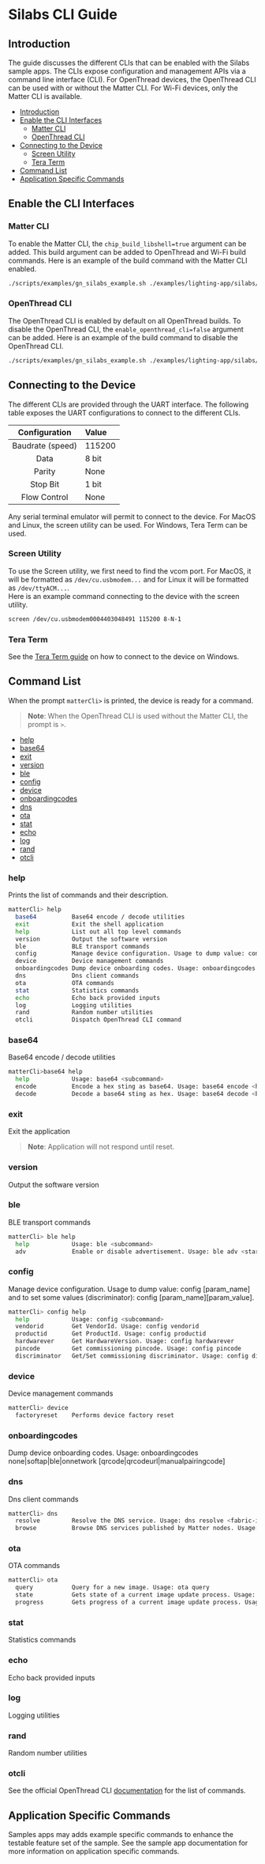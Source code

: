 # Silabs CLI Guide

## Introduction

The guide discusses the different CLIs that can be enabled with the Silabs
sample apps. The CLIs expose configuration and management APIs via a command
line interface (CLI). For OpenThread devices, the OpenThread CLI can be used
with or without the Matter CLI. For Wi-Fi devices, only the Matter CLI is
available.

- [Introduction](#introduction)
- [Enable the CLI Interfaces](#enable-the-cli-interfaces)
    - [Matter CLI](#matter-cli)
    - [OpenThread CLI](#openthread-cli)
- [Connecting to the Device](#connecting-to-the-device)
    - [Screen Utility](#screen-utility)
    - [Tera Term](#tera-term)
- [Command List](#command-list)
- [Application Specific Commands](#application-specific-commands)

## Enable the CLI Interfaces

### Matter CLI

To enable the Matter CLI, the `chip_build_libshell=true` argument can be added.
This build argument can be added to OpenThread and Wi-Fi build commands. Here is
an example of the build command with the Matter CLI enabled.

```sh
./scripts/examples/gn_silabs_example.sh ./examples/lighting-app/silabs/ ./out/lighting-app BRD4187C chip_build_libshell=true
```

### OpenThread CLI

The OpenThread CLI is enabled by default on all OpenThread builds. To disable
the OpenThread CLI, the `enable_openthread_cli=false` argument can be added.
Here is an example of the build command to disable the OpenThread CLI.

```sh
./scripts/examples/gn_silabs_example.sh ./examples/lighting-app/silabs/ ./out/lighting-app BRD4187C enable_openthread_cli=false
```

## Connecting to the Device

The different CLIs are provided through the UART interface. The following table
exposes the UART configurations to connect to the different CLIs.

|  Configuration   | Value  |
| :--------------: | :----- |
| Baudrate (speed) | 115200 |
|       Data       | 8 bit  |
|      Parity      | None   |
|     Stop Bit     | 1 bit  |
|   Flow Control   | None   |

Any serial terminal emulator will permit to connect to the device. For MacOS and
Linux, the screen utility can be used. For Windows, Tera Term can be used.

### Screen Utility

To use the Screen utility, we first need to find the vcom port. For MacOS, it
will be formatted as `/dev/cu.usbmodem...` and for Linux it will be formatted as
`/dev/ttyACM...`.<br/> Here is an example command connecting to the device with
the screen utility.

```sh
screen /dev/cu.usbmodem0004403048491 115200 8-N-1
```

### Tera Term

See the
[Tera Term guide](https://docs.silabs.com/matter/latest/matter-overview-guides/serial-port-communications)
on how to connect to the device on Windows.

## Command List

When the prompt `matterCli>` is printed, the device is ready for a command.

> **Note**: When the OpenThread CLI is used without the Matter CLI, the prompt
> is `>`.

- [help](#help)
- [base64](#base64)
- [exit](#exit)
- [version](#version)
- [ble](#ble)
- [config](#config)
- [device](#device)
- [onboardingcodes](#onboardingcodes)
- [dns](#dns)
- [ota](#ota)
- [stat](#stat)
- [echo](#echo)
- [log](#log)
- [rand](#rand)
- [otcli](#otcli)

### help

Prints the list of commands and their description.

```bash
matterCli> help
  base64          Base64 encode / decode utilities
  exit            Exit the shell application
  help            List out all top level commands
  version         Output the software version
  ble             BLE transport commands
  config          Manage device configuration. Usage to dump value: config [param_name] and to set some values (discriminator): config [param_name] [param_value].
  device          Device management commands
  onboardingcodes Dump device onboarding codes. Usage: onboardingcodes none|softap|ble|onnetwork [qrcode|qrcodeurl|manualpairingcode]
  dns             Dns client commands
  ota             OTA commands
  stat            Statistics commands
  echo            Echo back provided inputs
  log             Logging utilities
  rand            Random number utilities
  otcli           Dispatch OpenThread CLI command
```

### base64

Base64 encode / decode utilities

```bash
matterCli>base64 help
  help            Usage: base64 <subcommand>
  encode          Encode a hex sting as base64. Usage: base64 encode <hex_string>
  decode          Decode a base64 sting as hex. Usage: base64 decode <base64_string>
```

### exit

Exit the application

> **Note**: Application will not respond until reset.

### version

Output the software version

### ble

BLE transport commands

```bash
matterCli> ble help
  help            Usage: ble <subcommand>
  adv             Enable or disable advertisement. Usage: ble adv <start|stop|state>
```

### config

Manage device configuration. Usage to dump value: config [param_name] and to set
some values (discriminator): config [param_name][param_value].

```bash
matterCli> config help
  help            Usage: config <subcommand>
  vendorid        Get VendorId. Usage: config vendorid
  productid       Get ProductId. Usage: config productid
  hardwarever     Get HardwareVersion. Usage: config hardwarever
  pincode         Get commissioning pincode. Usage: config pincode
  discriminator   Get/Set commissioning discriminator. Usage: config discriminator [value]
```

### device

Device management commands

```bash
matterCli> device
  factoryreset    Performs device factory reset
```

### onboardingcodes

Dump device onboarding codes. Usage: onboardingcodes none|softap|ble|onnetwork
[qrcode|qrcodeurl|manualpairingcode]

### dns

Dns client commands

```bash
matterCli> dns
  resolve         Resolve the DNS service. Usage: dns resolve <fabric-id> <node-id> (e.g. dns resolve 5544332211 1)
  browse          Browse DNS services published by Matter nodes. Usage: dns browse <commissionable|commissioner>
```

### ota

OTA commands

```bash
matterCli> ota
  query           Query for a new image. Usage: ota query
  state           Gets state of a current image update process. Usage: ota state
  progress        Gets progress of a current image update process. Usage: ota progress
```

### stat

Statistics commands

### echo

Echo back provided inputs

### log

Logging utilities

### rand

Random number utilities

### otcli

See the official OpenThread CLI
[documentation](https://github.com/openthread/openthread/blob/main/src/cli/README.md)
for the list of commands.

## Application Specific Commands

Samples apps may adds example specific commands to enhance the testable feature
set of the sample. See the sample app documentation for more information on
application specific commands.
